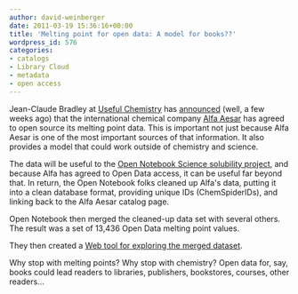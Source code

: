 ```yaml
---
author: david-weinberger
date: 2011-03-19 15:36:16+00:00
title: 'Melting point for open data: A model for books??'
wordpress_id: 576
categories:
- catalogs
- Library Cloud
- metadata
- open access
---
```


Jean-Claude Bradley at [Useful Chemistry](http://usefulchem.wikispaces.com/) has [announced](http://usefulchem.blogspot.com/2011/02/alfa-aesar-melting-point-data-now.html) (well, a few weeks ago) that the international chemical company [Alfa Aesar](http://www.alfa.com/) has agreed to open source its melting point data. This is important not just because Alfa Aesar is one of the most important sources of that information. It also provides a model that could work outside of chemistry and science.

The data will be useful to the [Open Notebook Science solubility project](http://onschallenge.wikispaces.com/), and because Alfa has agreed to  Open Data access, it can be useful far beyond that. In return, the Open Notebook folks cleaned up Alfa's data, putting it into a clean database format, providing unique IDs (ChemSpiderIDs), and linking back to the Alfa Aesar catalog page.

Open Notebook then merged the cleaned-up data set with several others. The result was a set of 13,436 Open Data melting point values.

They then created a [Web tool for exploring the merged dataset](http://lxsrv7.oru.edu/~alang/meltingpoints/).

Why stop with melting points? Why stop with chemistry? Open data for, say, books could lead readers to libraries, publishers, bookstores, courses, other readers...
